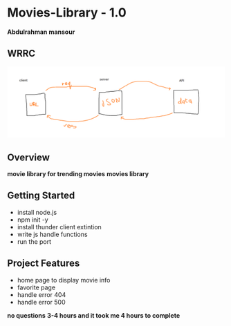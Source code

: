 # Movies-Library - 1.0

**Abdulrahman mansour**

## WRRC
![image](./Movie%20Data/API.png)

## Overview
**movie library for trending movies**
**movies library**
## Getting Started
- install node.js
- npm init -y
- install thunder client extintion
- write js handle functions 
- run the port

## Project Features
- home page to display movie info 
- favorite page 
- handle error 404
- handle error 500

**no questions**
**3-4 hours and it took me 4 hours to complete**